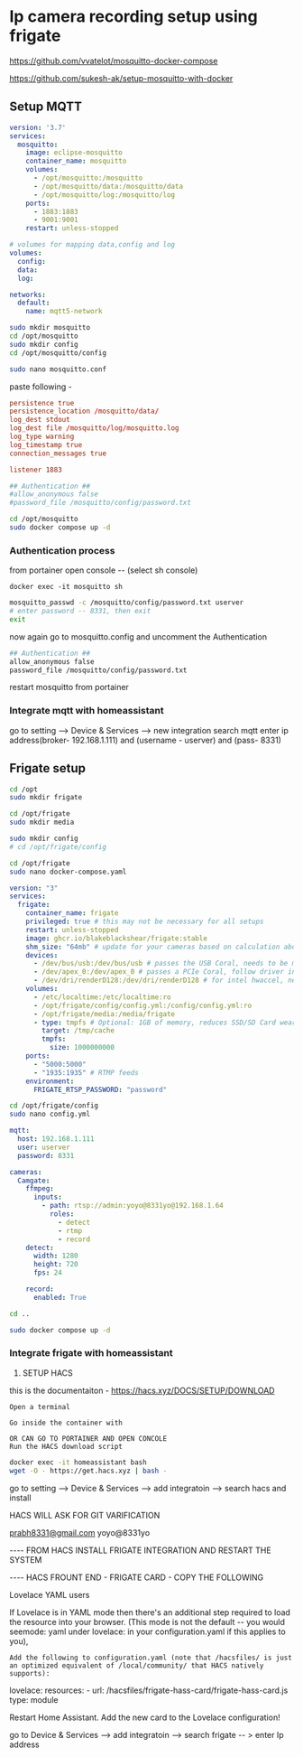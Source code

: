 # Ip camera recording setup using frigate
https://github.com/vvatelot/mosquitto-docker-compose

https://github.com/sukesh-ak/setup-mosquitto-with-docker
## Setup MQTT

```yml
version: '3.7'
services:
  mosquitto:
    image: eclipse-mosquitto
    container_name: mosquitto
    volumes:
      - /opt/mosquitto:/mosquitto
      - /opt/mosquitto/data:/mosquitto/data
      - /opt/mosquitto/log:/mosquitto/log
    ports:
      - 1883:1883
      - 9001:9001 
    restart: unless-stopped

# volumes for mapping data,config and log
volumes:
  config:
  data:
  log:

networks:
  default:
    name: mqtt5-network

```

```bash
sudo mkdir mosquitto
cd /opt/mosquitto
sudo mkdir config
cd /opt/mosquitto/config

sudo nano mosquitto.conf
```
paste following - 

```conf
persistence true
persistence_location /mosquitto/data/
log_dest stdout
log_dest file /mosquitto/log/mosquitto.log
log_type warning
log_timestamp true
connection_messages true

listener 1883

## Authentication ##
#allow_anonymous false
#password_file /mosquitto/config/password.txt

```

```bash
cd /opt/mosquitto
sudo docker compose up -d
```

### Authentication process
from portainer open console -- (select sh console)

`docker exec -it mosquitto sh`
```bash
mosquitto_passwd -c /mosquitto/config/password.txt userver
# enter password -- 8331, then exit
exit
```

now again go to mosquitto.config and uncomment the Authentication 
```bash
## Authentication ##
allow_anonymous false
password_file /mosquitto/config/password.txt
```

restart mosquitto from portainer 


### Integrate mqtt with homeassistant

go to setting --> Device & Services --> new integration 
search mqtt
enter ip address(broker- 192.168.1.111) and (username - userver) and (pass- 8331)



## Frigate setup

```bash
cd /opt
sudo mkdir frigate

cd /opt/frigate
sudo mkdir media

sudo mkdir config
# cd /opt/frigate/config

cd /opt/frigate
sudo nano docker-compose.yaml
```

```yml
version: "3"
services:
  frigate:
    container_name: frigate
    privileged: true # this may not be necessary for all setups
    restart: unless-stopped
    image: ghcr.io/blakeblackshear/frigate:stable
    shm_size: "64mb" # update for your cameras based on calculation above
    devices:
      - /dev/bus/usb:/dev/bus/usb # passes the USB Coral, needs to be modified for other ver>
      - /dev/apex_0:/dev/apex_0 # passes a PCIe Coral, follow driver instructions here https>
      - /dev/dri/renderD128:/dev/dri/renderD128 # for intel hwaccel, needs to be updated for>
    volumes:
      - /etc/localtime:/etc/localtime:ro
      - /opt/frigate/config/config.yml:/config/config.yml:ro
      - /opt/frigate/media:/media/frigate
      - type: tmpfs # Optional: 1GB of memory, reduces SSD/SD Card wear
        target: /tmp/cache
        tmpfs:
          size: 1000000000
    ports:
      - "5000:5000"
      - "1935:1935" # RTMP feeds
    environment:
      FRIGATE_RTSP_PASSWORD: "password"

```

```bash
cd /opt/frigate/config
sudo nano config.yml

```

```yml
mqtt:
  host: 192.168.1.111
  user: userver
  password: 8331

cameras:
  Camgate:
    ffmpeg:
      inputs:
        - path: rtsp://admin:yoyo@8331yo@192.168.1.64
          roles:
            - detect
            - rtmp
            - record
    detect:
      width: 1280
      height: 720
      fps: 24

    record:
      enabled: True

```

```bash
cd ..

sudo docker compose up -d
```


### Integrate frigate with homeassistant



1. SETUP HACS

this is the documentaiton - 
https://hacs.xyz/DOCS/SETUP/DOWNLOAD

    Open a terminal
    
    Go inside the container with 
    
    OR CAN GO TO PORTAINER AND OPEN CONCOLE 
    Run the HACS download script

```bash
docker exec -it homeassistant bash
wget -O - https://get.hacs.xyz | bash -


```

go to setting --> Device & Services --> add integratoin --> search hacs and install 


HACS WILL ASK FOR GIT VARIFICATION 

prabh8331@gmail.com
yoyo@8331yo



---- FROM HACS INSTALL FRIGATE INTEGRATION AND RESTART THE SYSTEM

---- HACS FROUNT END - FRIGATE CARD - 
COPY THE FOLLOWING 


Lovelace YAML users

If Lovelace is in YAML mode then there's an additional step required to load the resource into your browser. (This mode is not the default -- you would seemode: yaml under lovelace: in your configuration.yaml if this applies to you),

    Add the following to configuration.yaml (note that /hacsfiles/ is just an optimized equivalent of /local/community/ that HACS natively supports):

lovelace:
  resources:
    - url: /hacsfiles/frigate-hass-card/frigate-hass-card.js
      type: module

Restart Home Assistant.
    Add the new card to the Lovelace configuration!


go to Device & Services --> add integratoin --> search frigate -- > enter Ip address 

